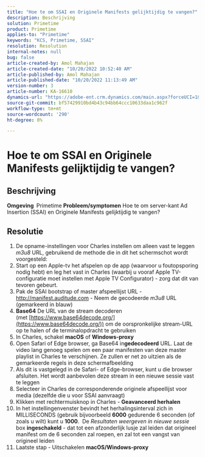 ```yaml
---
title: "Hoe te om SSAI en Originele Manifests gelijktijdig te vangen?"
description: Beschrijving
solution: Primetime
product: Primetime
applies-to: "Primetime"
keywords: "KCS, Primetime, SSAI"
resolution: Resolution
internal-notes: null
bug: false
article-created-by: Amol Mahajan
article-created-date: "10/20/2022 10:52:40 AM"
article-published-by: Amol Mahajan
article-published-date: "10/20/2022 11:13:49 AM"
version-number: 3
article-number: KA-16610
dynamics-url: "https://adobe-ent.crm.dynamics.com/main.aspx?forceUCI=1&pagetype=entityrecord&etn=knowledgearticle&id=f16eb750-6550-ed11-bba2-00224808664b"
source-git-commit: bf57429910bd4b43c94bb64ccc10633daa1c962f
workflow-type: tm+mt
source-wordcount: '290'
ht-degree: 0%

---
```


# Hoe te om SSAI en Originele Manifests gelijktijdig te vangen?

## Beschrijving

<b>Omgeving </b>
Primetime
<b>Probleem/symptomen</b>
Hoe te om server-kant Ad Insertion (SSAI) en Originele Manifests gelijktijdig te vangen?




## Resolutie


1. De opname-instellingen voor Charles instellen om alleen vast te leggen *m3u8* URL, gebruikend de methode die in dit het schermschot wordt voorgesteld:
2. Start op een Apple-tv het afspelen op de app (waarvoor u foutopsporing nodig hebt) en leg het vast in Charles (waarbij u vooraf Apple TV-configuratie moet instellen met Apple TV Configurator) - zorg dat dit van tevoren gebeurt.
3. Pak de SSAI bootstrap of master afspeellijst URL - http://manifest.auditude.com - Neem de gecodeerde *m3u8* URL (gemarkeerd in blauw)
4. <b>Base64</b> De URL van de stream decoderen (met [https://www.base64decode.org/](https://www.base64decode.org/)) om de oorspronkelijke stream-URL op te halen of de terminalopdracht te gebruiken
5. In Charles, schakel <b>macOS</b> of <b>Windows-proxy</b>
6. Open Safari of Edge browser, ga Base64 in<b>gedecodeerd</b> URL. Laat de video lang genoeg spelen om een paar manifesten van deze master playlist in Charles te verschijnen. Ze zullen er net zo uitzien als de gemarkeerde regels in deze schermafbeelding
7. Als dit is vastgelegd in de Safari- of Edge-browser, kunt u die browser afsluiten. Het wordt aanbevolen deze stream in een nieuwe sessie vast te leggen
8. Selecteer in Charles de corresponderende originele afspeellijst voor media (dezelfde die u voor SSAI aanvraagt)
9. Klikken met rechtermuisknop in Charles - <b>Geavanceerd herhalen</b>
10. In het instellingenvenster bevindt het herhalingsinterval zich in MILLISECONDS (gebruik bijvoorbeeld <b>6000</b> gedurende 6 seconden (of zoals u wilt) kunt u <b>1000</b>.  De *Resultaten weergeven in nieuwe sessie* box <b>ingeschakeld</b> - dat tot een afzonderlijk lusje zal leiden dat origineel manifest om de 6 seconden zal roepen, en zal tot een vangst van origineel leiden
11. Laatste stap - Uitschakelen <b>macOS/Windows-proxy</b>

